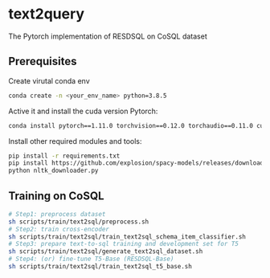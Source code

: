 # text2query
The Pytorch implementation of RESDSQL on CoSQL dataset

## Prerequisites
Create virutal conda env
```bash
conda create -n <your_env_name> python=3.8.5
```

Active it and install the cuda version Pytorch:
```bash
conda install pytorch==1.11.0 torchvision==0.12.0 torchaudio==0.11.0 cudatoolkit=11.3 -c pytorch
```

Install other required modules and tools:
```bash
pip install -r requirements.txt
pip install https://github.com/explosion/spacy-models/releases/download/en_core_web_sm-2.2.0/en_core_web_sm-2.2.0.tar.gz
python nltk_downloader.py
```

## Training on CoSQL
```bash
# Step1: preprocess dataset
sh scripts/train/text2sql/preprocess.sh
# Step2: train cross-encoder
sh scripts/train/text2sql/train_text2sql_schema_item_classifier.sh
# Step3: prepare text-to-sql training and development set for T5
sh scripts/train/text2sql/generate_text2sql_dataset.sh
# Step4: (or) fine-tune T5-Base (RESDSQL-Base)
sh scripts/train/text2sql/train_text2sql_t5_base.sh
```
